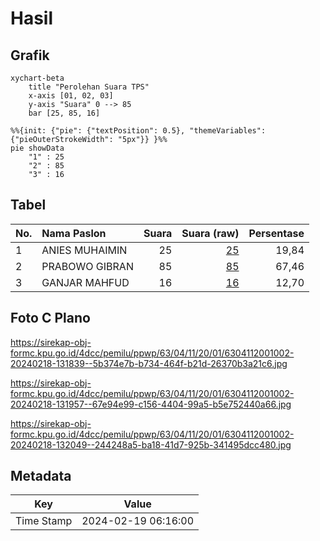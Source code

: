 # Hasil

## Grafik

```mermaid
xychart-beta
    title "Perolehan Suara TPS"
    x-axis [01, 02, 03]
    y-axis "Suara" 0 --> 85
    bar [25, 85, 16]
```

```mermaid
%%{init: {"pie": {"textPosition": 0.5}, "themeVariables": {"pieOuterStrokeWidth": "5px"}} }%%
pie showData
    "1" : 25
    "2" : 85
    "3" : 16
```

## Tabel

| No. | Nama Paslon    | Suara | Suara (raw) | Persentase |
|:--- |:-------------- | -----:| -----------:| ----------:|
| 1   | ANIES MUHAIMIN | 25    | [25][p-1]   | 19,84      |
| 2   | PRABOWO GIBRAN | 85    | [85][p-2]   | 67,46      |
| 3   | GANJAR MAHFUD  | 16    | [16][p-3]   | 12,70      |


[p-1]: https://github.com/gigit-pemilu/pemilu-2024-63-kalimantan-selatan/blob/main/pilpres/hitung-suara/sub/63-kalimantan-selatan/sub/04-barito-kuala/sub/11-kuripan/sub/2001-jambu-baru/sub/002-tps/sub/paslon-1.txt
[p-2]: https://github.com/gigit-pemilu/pemilu-2024-63-kalimantan-selatan/blob/main/pilpres/hitung-suara/sub/63-kalimantan-selatan/sub/04-barito-kuala/sub/11-kuripan/sub/2001-jambu-baru/sub/002-tps/sub/paslon-2.txt
[p-3]: https://github.com/gigit-pemilu/pemilu-2024-63-kalimantan-selatan/blob/main/pilpres/hitung-suara/sub/63-kalimantan-selatan/sub/04-barito-kuala/sub/11-kuripan/sub/2001-jambu-baru/sub/002-tps/sub/paslon-3.txt

## Foto C Plano

https://sirekap-obj-formc.kpu.go.id/4dcc/pemilu/ppwp/63/04/11/20/01/6304112001002-20240218-131839--5b374e7b-b734-464f-b21d-26370b3a21c6.jpg

https://sirekap-obj-formc.kpu.go.id/4dcc/pemilu/ppwp/63/04/11/20/01/6304112001002-20240218-131957--67e94e99-c156-4404-99a5-b5e752440a66.jpg

https://sirekap-obj-formc.kpu.go.id/4dcc/pemilu/ppwp/63/04/11/20/01/6304112001002-20240218-132049--244248a5-ba18-41d7-925b-341495dcc480.jpg


## Metadata

| Key        | Value               |
| ---------- | ------------------- |
| Time Stamp | 2024-02-19 06:16:00 |



